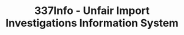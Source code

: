 ---
layout: default
bigquery: https://console.cloud.google.com/bigquery?p=patents-public-data&d=usitc_investigations&page=dataset&project=sheets-management-319211
citation: US International Trade Commission 337Info Unfair Import Investigations Information
  System
contributors: US International Trade Comission
cost: None
description: US International Trade Commission 337Info Unfair Import Investigations
  Information System contains data on investigations done under Section 337. Section
  337 declares the infringement of certain statutory intellectual property rights
  and other forms of unfair competition in import trade to be unlawful practices.
  Most Section 337 investigations involve allegations of patent or registered trademark
  infringement.
documentation: FAQ and tutorial available on the site
last_edit: 04/09/2022, 06:02:34
location: https://pubapps2.usitc.gov/337external/
maintained_by: US International Trade Comission
schema_fields:
- finalIdOnViolationDue
- targetDate
- teoIdDueDate
- scheduledStartDateEvidHear
- cafcAppeals
- gcAttorney
- scheduledEndDateEvidHear
- docketNo
- ouiiParticipation
- patentNumbers
- trademarkNumbers
- actualEndDateEvidHear
- dateComplaintFiled
- respondent
- teoProceedingInvolved
- currentStatus
- complainant
- patentNumber
- investigationNo
- aljAssigned
- dateCreated
- invUnfairAct
- teoIdIssueDate
- currentActiveALJ
- finalDetNoViolation
- startDateMarkmanHearing
- title
- publication_number
- dateOfPublicationFrNotice
- endDateMarkmanHearing
- investigationType
- issueDateOtherNonFinal
- lastUpdated
- actualStartDateEvidHear
- finalIdOnViolationIssue
- finalDetViolation
- markmanHearing
- ouiiAttorney
- id
- teoReliefGranted
- htsNumbers
- copyrightNumbers
- internalRemand
- investigationTermDate
shortname: unfair_import_investigations
tags:
- import
- legal
- trade
timeframe: 2008-2021 (prior to 2008 downloadable as a JSON file)
title: 337Info - Unfair Import Investigations Information System
uuid: 2721f5ec-e599-4890-9265-9706719fc71e
---